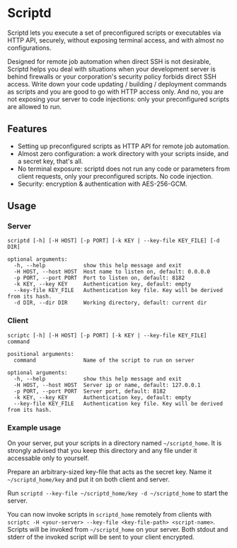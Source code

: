 # Scriptd

Scriptd lets you execute a set of preconfigured scripts or executables via HTTP API, securely, without exposing terminal access, and with almost no configurations.

Designed for remote job automation when direct SSH is not desirable, Scriptd helps you deal with situations when your development server is behind firewalls or your corporation's security policy forbids direct SSH access. Write down your code updating / building / deployment commands as scripts and you are good to go with HTTP access only. And no, you are not exposing your server to code injections: only your preconfigured scripts are allowed to run.

## Features

- Setting up preconfigured scripts as HTTP API for remote job automation.
- Almost zero configuration: a work directory with your scripts inside, and a secret key, that's all.
- No terminal exposure: scriptd does not run any code or parameters from client requests, only your preconfigured scripts. No code injection.
- Security: encryption & authentication with AES-256-GCM.

## Usage

### Server

```
scriptd [-h] [-H HOST] [-p PORT] [-k KEY | --key-file KEY_FILE] [-d DIR]

optional arguments:
  -h, --help            show this help message and exit
  -H HOST, --host HOST  Host name to listen on, default: 0.0.0.0
  -p PORT, --port PORT  Port to listen on, default: 8182
  -k KEY, --key KEY     Authentication key, default: empty
  --key-file KEY_FILE   Authentication key file. Key will be derived from its hash.
  -d DIR, --dir DIR     Working directory, default: current dir
```

### Client

```
scriptc [-h] [-H HOST] [-p PORT] [-k KEY | --key-file KEY_FILE] command

positional arguments:
  command               Name of the script to run on server

optional arguments:
  -h, --help            show this help message and exit
  -H HOST, --host HOST  Server ip or name, default: 127.0.0.1
  -p PORT, --port PORT  Server port, default: 8182
  -k KEY, --key KEY     Authentication key, default: empty
  --key-file KEY_FILE   Authentication key file. Key will be derived from its hash.
```

### Example usage

On your server, put your scripts in a directory named `~/scriptd_home`. It is strongly advised that you keep this directory and any file under it accessable only to yourself.

Prepare an arbitrary-sized key-file that acts as the secret key. Name it `~/scriptd_home/key` and put it on both client and server.

Run `scriptd --key-file ~/scriptd_home/key -d ~/scriptd_home` to start the server.

You can now invoke scripts in `scriptd_home` remotely from clients with `scriptc -H <your-server> --key-file <key-file-path> <script-name>`. Scripts will be invoked from `~/scriptd_home` on your server. Both stdout and stderr of the invoked script will be sent to your client encrypted.


